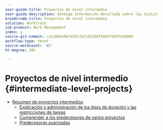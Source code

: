 ```yaml
---
user-guide-title: Proyectos de nivel intermedio
user-guide-description: Obtenga información detallada sobre las distintas herramientas de administración de proyectos de Workfront, así como consejos y prácticas recomendadas de los profesionales.
breadcrumb-title: Proyectos de nivel intermedio
solution: Workfront
sub-product: Work Management
index: y
source-git-commit: ca218d2e86f45417b2165330f66057d50fd3d989
workflow-type: tm+mt
source-wordcount: '45'
ht-degree: 28%

---
```




# Proyectos de nivel intermedio {#intermediate-level-projects}

+ [Resumen de proyectos intermedios](overview.md)
   + [Explicación y administración de los tipos de duración y las restricciones de tareas](/help/manage-work/intermediate-projects/understand-and-manage-duration-types-and-task-constraints.md)
   + [Comprender a los predecesores de varios proyectos](/help/manage-work/intermediate-projects/understand-cross-project-predecessors.md)
   + [Predecesoras avanzadas](/help/manage-work/intermediate-projects/advanced-predecessors.md)

